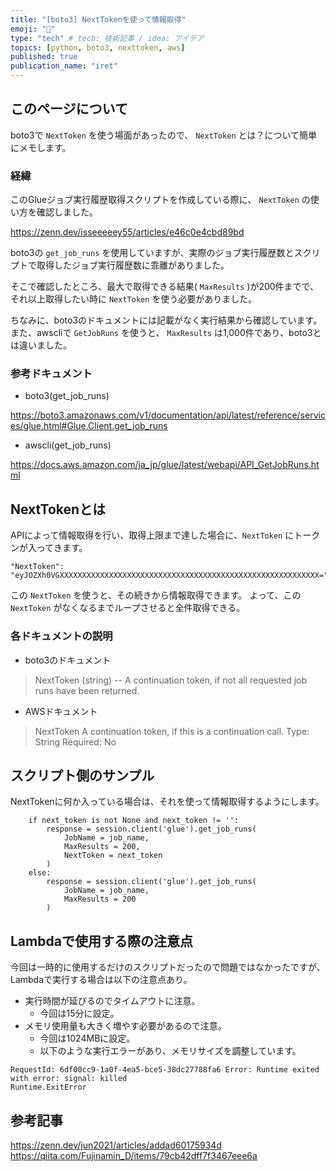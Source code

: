 ```yaml
---
title: "[boto3] NextTokenを使って情報取得"
emoji: "🤖"
type: "tech" # tech: 技術記事 / idea: アイデア
topics: [python, boto3, nexttoken, aws]
published: true
publication_name: "iret"
---
```


## このページについて
boto3で `NextToken` を使う場面があったので、 `NextToken` とは？について簡単にメモします。

### 経緯
このGlueジョブ実行履歴取得スクリプトを作成している際に、 `NextToken` の使い方を確認しました。

https://zenn.dev/isseeeeey55/articles/e46c0e4cbd89bd

boto3の `get_job_runs` を使用していますが、実際のジョブ実行履歴数とスクリプトで取得したジョブ実行履歴数に乖離がありました。

そこで確認したところ、最大で取得できる結果( `MaxResults` )が200件までで、それ以上取得したい時に `NextToken` を使う必要がありました。

ちなみに、boto3のドキュメントには記載がなく実行結果から確認しています。
また、awscliで `GetJobRuns` を使うと、 `MaxResults` は1,000件であり、boto3とは違いました。

### 参考ドキュメント

- boto3(get_job_runs)

https://boto3.amazonaws.com/v1/documentation/api/latest/reference/services/glue.html#Glue.Client.get_job_runs

- awscli(get_job_runs)

https://docs.aws.amazon.com/ja_jp/glue/latest/webapi/API_GetJobRuns.html

## NextTokenとは
APIによって情報取得を行い、取得上限まで達した場合に、`NextToken` にトークンが入ってきます。

```
"NextToken": "eyJOZXh0VGXXXXXXXXXXXXXXXXXXXXXXXXXXXXXXXXXXXXXXXXXXXXXXXXXXXXXXXXXX="
```

この `NextToken` を使うと、その続きから情報取得できます。
よって、この `NextToken` がなくなるまでループさせると全件取得できる。

### 各ドキュメントの説明

- boto3のドキュメント
>NextToken (string) --
A continuation token, if not all requested job runs have been returned.

- AWSドキュメント
>NextToken
A continuation token, if this is a continuation call.
Type: String
Required: No

## スクリプト側のサンプル
NextTokenに何か入っている場合は、それを使って情報取得するようにします。

```
    if next_token is not None and next_token != '':
        response = session.client('glue').get_job_runs(
            JobName = job_name,
            MaxResults = 200,
            NextToken = next_token
        )
    else:
        response = session.client('glue').get_job_runs(
            JobName = job_name,
            MaxResults = 200
        )
```

## Lambdaで使用する際の注意点
今回は一時的に使用するだけのスクリプトだったので問題ではなかったですが、Lambdaで実行する場合は以下の注意点あり。

- 実行時間が延びるのでタイムアウトに注意。
    - 今回は15分に設定。
- メモリ使用量も大きく増やす必要があるので注意。
    - 今回は1024MBに設定。
    - 以下のような実行エラーがあり、メモリサイズを調整しています。

```
RequestId: 6df00cc9-1a0f-4ea5-bce5-38dc27788fa6 Error: Runtime exited with error: signal: killed
Runtime.ExitError
```

## 参考記事

https://zenn.dev/jun2021/articles/addad60175934d
https://qiita.com/Fujinamin_D/items/79cb42dff7f3467eee6a
